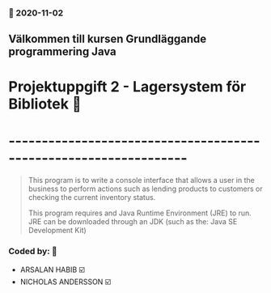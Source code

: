 ### :date: 2020-11-02
## Välkommen till kursen Grundläggande programmering Java 
#  Projektuppgift 2 - Lagersystem för Bibliotek :rocket:
# -----------------------------------------------------------------
> This program is to write a console interface that allows a user in the business to perform actions such as lending products to customers or checking the current inventory status.
>
> This program requires and Java Runtime Environment (JRE) to run.
> JRE can be downloaded through an JDK (such as the: Java SE Development Kit)
> 
>
>
>
>

### Coded by: :busts_in_silhouette:
* ARSALAN HABIB :ballot_box_with_check:
* NICHOLAS ANDERSSON :ballot_box_with_check:
 
